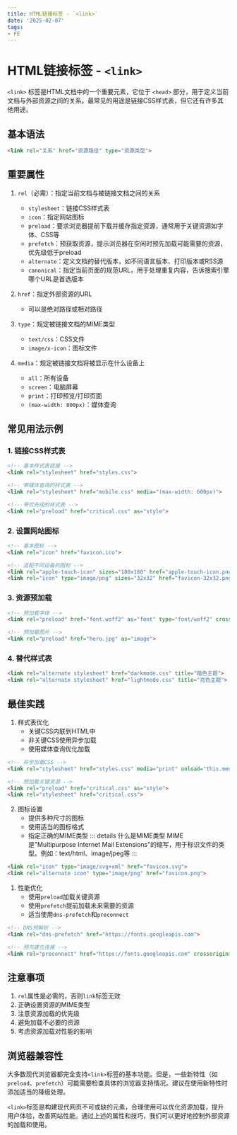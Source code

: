 ```yaml
---
title: HTML链接标签 - `<link>`
date: '2025-02-07'
tags:
- FE
---
```


# HTML链接标签 - `<link>`

`<link>` 标签是HTML文档中的一个重要元素，它位于 `<head>` 部分，用于定义当前文档与外部资源之间的关系。最常见的用途是链接CSS样式表，但它还有许多其他用途。

## 基本语法

```html
<link rel="关系" href="资源路径" type="资源类型">
```

## 重要属性

1. `rel`（必需）：指定当前文档与被链接文档之间的关系
   - `stylesheet`：链接CSS样式表
   - `icon`：指定网站图标
   - `preload`：要求浏览器提前下载并缓存指定资源，通常用于关键资源如字体、CSS等
   - `prefetch`：预获取资源，提示浏览器在空闲时预先加载可能需要的资源，优先级低于preload
   - `alternate`：定义文档的替代版本，如不同语言版本、打印版本或RSS源
   - `canonical`：指定当前页面的规范URL，用于处理重复内容，告诉搜索引擎哪个URL是首选版本

2. `href`：指定外部资源的URL
   - 可以是绝对路径或相对路径

3. `type`：规定被链接文档的MIME类型
   - `text/css`：CSS文件
   - `image/x-icon`：图标文件

4. `media`：规定被链接文档将被显示在什么设备上
   - `all`：所有设备
   - `screen`：电脑屏幕
   - `print`：打印预览/打印页面
   - `(max-width: 800px)`：媒体查询

## 常见用法示例

### 1. 链接CSS样式表

```html
<!-- 基本样式表链接 -->
<link rel="stylesheet" href="styles.css">

<!-- 带媒体查询的样式表 -->
<link rel="stylesheet" href="mobile.css" media="(max-width: 600px)">

<!-- 带优先级的样式表 -->
<link rel="preload" href="critical.css" as="style">
```

### 2. 设置网站图标

```html
<!-- 基本图标 -->
<link rel="icon" href="favicon.ico">

<!-- 适配不同设备的图标 -->
<link rel="apple-touch-icon" sizes="180x180" href="apple-touch-icon.png">
<link rel="icon" type="image/png" sizes="32x32" href="favicon-32x32.png">
```

### 3. 资源预加载

```html
<!-- 预加载字体 -->
<link rel="preload" href="font.woff2" as="font" type="font/woff2" crossorigin>

<!-- 预加载图片 -->
<link rel="preload" href="hero.jpg" as="image">
```

### 4. 替代样式表

```html
<link rel="alternate stylesheet" href="darkmode.css" title="暗色主题">
<link rel="alternate stylesheet" href="lightmode.css" title="亮色主题">
```

## 最佳实践

1. 样式表优化
   - 关键CSS内联到HTML中
   - 非关键CSS使用异步加载
   - 使用媒体查询优化加载

```html
<!-- 异步加载CSS -->
<link rel="stylesheet" href="styles.css" media="print" onload="this.media='all'">

<!-- 预加载关键资源 -->
<link rel="preload" href="critical.css" as="style">
<link rel="stylesheet" href="critical.css">
```

2. 图标设置
   - 提供多种尺寸的图标
   - 使用适当的图标格式
   - 指定正确的MIME类型
::: details 什么是MIME类型
MIME是"Multipurpose Internet Mail Extensions"的缩写，用于标识文件的类型。例如：text/html、image/jpeg等
:::

```html
<link rel="icon" type="image/svg+xml" href="favicon.svg">
<link rel="alternate icon" type="image/png" href="favicon.png">
```

1. 性能优化
   - 使用`preload`加载关键资源
   - 使用`prefetch`提前加载未来需要的资源
   - 适当使用`dns-prefetch`和`preconnect`

```html
<!-- DNS预解析 -->
<link rel="dns-prefetch" href="https://fonts.googleapis.com">

<!-- 预先建立连接 -->
<link rel="preconnect" href="https://fonts.googleapis.com" crossorigin>
```

## 注意事项

1. `rel`属性是必需的，否则`link`标签无效
2. 正确设置资源的MIME类型
3. 注意资源加载的优先级
4. 避免加载不必要的资源
5. 考虑资源加载对性能的影响

## 浏览器兼容性

大多数现代浏览器都完全支持`<link>`标签的基本功能。但是，一些新特性（如`preload`、`prefetch`）可能需要检查具体的浏览器支持情况。建议在使用新特性时添加适当的降级处理。

`<link>`标签是构建现代网页不可或缺的元素，合理使用可以优化资源加载，提升用户体验，改善网站性能。通过上述的属性和技巧，我们可以更好地控制外部资源的加载和使用。